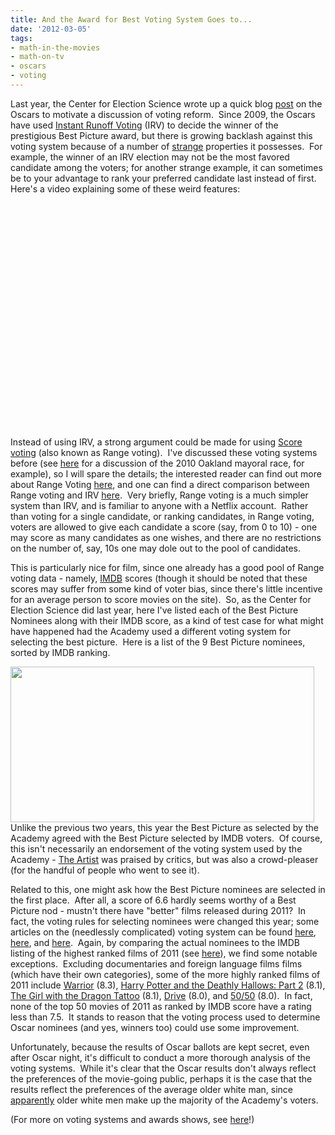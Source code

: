 ```yaml
---
title: And the Award for Best Voting System Goes to...
date: '2012-03-05'
tags:
- math-in-the-movies
- math-on-tv
- oscars
- voting
---
```


Last year, the Center for Election Science wrote up a quick blog <a href="http://www.electology.org/oscars">post</a> on the Oscars to motivate a discussion of voting reform.  Since 2009, the Oscars have used <a href="http://en.wikipedia.org/wiki/Instant-runoff_voting">Instant Runoff Voting</a> (IRV) to decide the winner of the prestigious Best Picture award, but there is growing backlash against this voting system because of a number of <a href="http://scorevoting.net/Burlington.html">strange</a> properties it possesses.  For example, the winner of an IRV election may not be the most favored candidate among the voters; for another strange example, it can sometimes be to your advantage to rank your preferred candidate last instead of first.  Here's a video explaining some of these weird features:
<p style="text-align: center;"><object width="480" height="360" classid="clsid:d27cdb6e-ae6d-11cf-96b8-444553540000" codebase="http://download.macromedia.com/pub/shockwave/cabs/flash/swflash.cab#version=6,0,40,0"><param name="allowFullScreen" value="true" /><param name="allowscriptaccess" value="always" /><param name="src" value="http://www.youtube.com/v/img9y2AYTQA?version=3&amp;hl=en_US&amp;rel=0" /><param name="allowfullscreen" value="true" /><embed width="480" height="360" type="application/x-shockwave-flash" src="http://www.youtube.com/v/img9y2AYTQA?version=3&amp;hl=en_US&amp;rel=0" allowFullScreen="true" allowscriptaccess="always" allowfullscreen="true" /></object></p>
Instead of using IRV, a strong argument could be made for using <a href="http://en.wikipedia.org/wiki/Range_voting">Score voting</a> (also known as Range voting).  I've discussed these voting systems before (see <a href="http://www.mathgoespop.com/2010/11/instant-runoff-voting-in-oakland.html">here</a> for a discussion of the 2010 Oakland mayoral race, for example), so I will spare the details; the interested reader can find out more about Range Voting <a href="http://rangevoting.org/">here</a>, and one can find a direct comparison between Range voting and IRV <a href="http://rangevoting.org/IrvExec.html">here</a>.  Very briefly, Range voting is a much simpler system than IRV, and is familiar to anyone with a Netflix account.  Rather than voting for a single candidate, or ranking candidates, in Range voting, voters are allowed to give each candidate a score (say, from 0 to 10) - one may score as many candidates as one wishes, and there are no restrictions on the number of, say, 10s one may dole out to the pool of candidates.

This is particularly nice for film, since one already has a good pool of Range voting data - namely, <a href="http://www.imdb.com/">IMDB</a> scores (though it should be noted that these scores may suffer from some kind of voter bias, since there's little incentive for an average person to score movies on the site).  So, as the Center for Election Science did last year, here I've listed each of the Best Picture Nominees along with their IMDB score, as a kind of test case for what might have happened had the Academy used a different voting system for selecting the best picture.  Here is a list of the 9 Best Picture nominees, sorted by IMDB ranking.
<p style="text-align: left;"><a href="http://www.mathgoespop.com/wp-content/uploads/2012/03/bp2011.png"><img class="aligncenter size-full wp-image-1754" title="2011 Best Pictures" src="http://www.mathgoespop.com/wp-content/uploads/2012/03/Picture-1.png" alt="" width="486" height="249" /></a>Unlike the previous two years, this year the Best Picture as selected by the Academy agreed with the Best Picture selected by IMDB voters.  Of course, this isn't necessarily an endorsement of the voting system used by the Academy - <a href="http://en.wikipedia.org/wiki/The_Artist_%28film%29">The Artist</a> was praised by critics, but was also a crowd-pleaser (for the handful of people who went to see it).</p>
<p style="text-align: left;">Related to this, one might ask how the Best Picture nominees are selected in the first place.  After all, a score of 6.6 hardly seems worthy of a Best Picture nod - mustn't there have "better" films released during 2011?  In fact, the voting rules for selecting nominees were changed this year; some articles on the (needlessly complicated) voting system can be found <a href="http://articles.latimes.com/2011/nov/17/news/la-en-voting-20111117">here</a>, <a href="http://www.thewrap.com/awards/column-post/new-best-picture-rules-could-discard-hundreds-ballots-or-more-28412?page=0,2">here</a>, and <a href="http://www.vulture.com/2012/01/will-the-new-best-picture-rules-produce-oscar-surprises.html">here</a>.  Again, by comparing the actual nominees to the IMDB listing of the highest ranked films of 2011 (see <a href="http://www.imdb.com/search/title?year=2011,2011&amp;title_type=feature&amp;num_votes=1000,&amp;sort=user_rating,desc">here</a>), we find some notable exceptions.  Excluding documentaries and foreign language films films (which have their own categories), some of the more highly ranked films of 2011 include <a href="http://www.imdb.com/title/tt1291584/">Warrior</a> (8.3), <a href="http://www.imdb.com/title/tt1201607/">Harry Potter and the Deathly Hallows: Part 2</a> (8.1), <a href="http://www.imdb.com/title/tt1568346/">The Girl with the Dragon Tattoo</a> (8.1), <a href="http://www.imdb.com/title/tt0780504/">Drive</a> (8.0), and <a href="http://www.imdb.com/title/tt1306980/">50/50</a> (8.0).  In fact, none of the top 50 movies of 2011 as ranked by IMDB score have a rating less than 7.5.  It stands to reason that the voting process used to determine Oscar nominees (and yes, winners too) could use some improvement.</p>
<p style="text-align: left;">Unfortunately, because the results of Oscar ballots are kept secret, even after Oscar night, it's difficult to conduct a more thorough analysis of the voting systems.  While it's clear that the Oscar results don't always reflect the preferences of the movie-going public, perhaps it is the case that the results reflect the preferences of the average older white man, since <a href="http://www.latimes.com/entertainment/news/movies/academy/la-et-unmasking-oscar-academy-project-html,0,7473284.htmlstory">apparently</a> older white men make up the majority of the Academy's voters.</p>
(For more on voting systems and awards shows, see <a href="http://rangevoting.org/OscarPapers.html">here</a>!)
